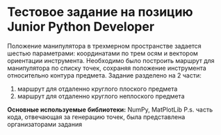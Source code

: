 # Тестовое задание на позицию Junior Python Developer
Положение манипулятора в трехмерном пространстве задается шестью параметрами: координатами по трем осям и вектором ориентации инструмента. Необходимо было построить маршрут для манипулятора по списку точек, сохраняя положение инструмента относительно контура предмета. Задание разделено на 2 части: 
1. маршрут для отдаленно круглого плоского предмета
2. маршрут для отдаленно круглого неплоского предмета

**Основные используемые библиотеки:** NumPy, MatPlotLib
P.s. часть кода, отвечающая за генерацию точек, была представлена организаторами задания
